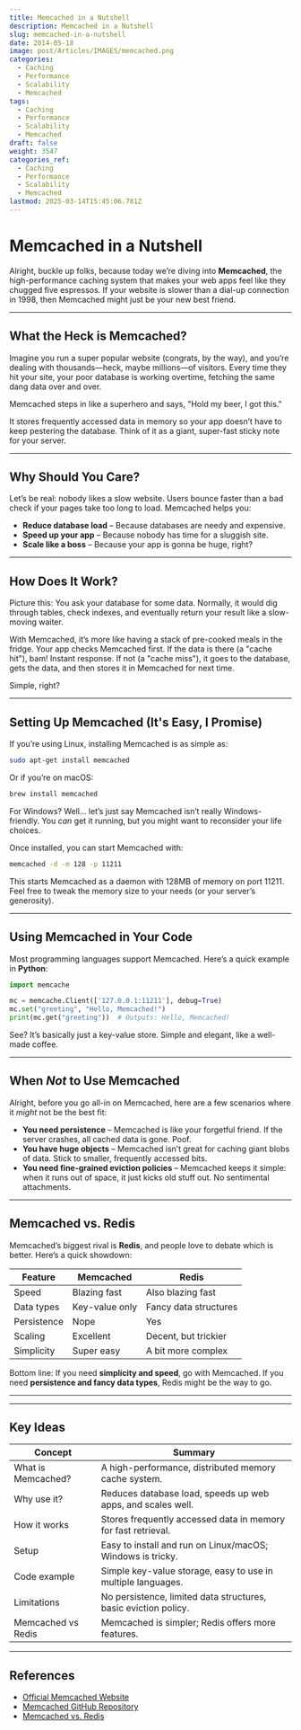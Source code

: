 ```yaml
---
title: Memcached in a Nutshell
description: Memcached in a Nutshell
slug: memcached-in-a-nutshell
date: 2014-05-18
image: post/Articles/IMAGES/memcached.png
categories:
  - Caching
  - Performance
  - Scalability
  - Memcached
tags:
  - Caching
  - Performance
  - Scalability
  - Memcached
draft: false
weight: 3547
categories_ref:
  - Caching
  - Performance
  - Scalability
  - Memcached
lastmod: 2025-03-14T15:45:06.781Z
---
```

# Memcached in a Nutshell

Alright, buckle up folks, because today we’re diving into **Memcached**, the high-performance caching system that makes your web apps feel like they chugged five espressos. If your website is slower than a dial-up connection in 1998, then Memcached might just be your new best friend.

***

## What the Heck is Memcached?

Imagine you run a super popular website (congrats, by the way), and you’re dealing with thousands—heck, maybe millions—of visitors. Every time they hit your site, your poor database is working overtime, fetching the same dang data over and over.

Memcached steps in like a superhero and says, "Hold my beer, I got this."

It stores frequently accessed data in memory so your app doesn’t have to keep pestering the database. Think of it as a giant, super-fast sticky note for your server.

***

## Why Should You Care?

Let’s be real: nobody likes a slow website. Users bounce faster than a bad check if your pages take too long to load. Memcached helps you:

* **Reduce database load** – Because databases are needy and expensive.
* **Speed up your app** – Because nobody has time for a sluggish site.
* **Scale like a boss** – Because your app is gonna be huge, right?

***

## How Does It Work?

Picture this: You ask your database for some data. Normally, it would dig through tables, check indexes, and eventually return your result like a slow-moving waiter.

With Memcached, it’s more like having a stack of pre-cooked meals in the fridge. Your app checks Memcached first. If the data is there (a "cache hit"), bam! Instant response. If not (a "cache miss"), it goes to the database, gets the data, and then stores it in Memcached for next time.

Simple, right?

***

## Setting Up Memcached (It's Easy, I Promise)

If you’re using Linux, installing Memcached is as simple as:

```sh
sudo apt-get install memcached
```

Or if you’re on macOS:

```sh
brew install memcached
```

For Windows? Well... let’s just say Memcached isn’t really Windows-friendly. You *can* get it running, but you might want to reconsider your life choices.

Once installed, you can start Memcached with:

```sh
memcached -d -m 128 -p 11211
```

This starts Memcached as a daemon with 128MB of memory on port 11211. Feel free to tweak the memory size to your needs (or your server’s generosity).

***

## Using Memcached in Your Code

Most programming languages support Memcached. Here’s a quick example in **Python**:

```python
import memcache

mc = memcache.Client(['127.0.0.1:11211'], debug=True)
mc.set("greeting", "Hello, Memcached!")
print(mc.get("greeting"))  # Outputs: Hello, Memcached!
```

See? It’s basically just a key-value store. Simple and elegant, like a well-made coffee.

***

## When *Not* to Use Memcached

Alright, before you go all-in on Memcached, here are a few scenarios where it *might* not be the best fit:

* **You need persistence** – Memcached is like your forgetful friend. If the server crashes, all cached data is gone. Poof.
* **You have huge objects** – Memcached isn’t great for caching giant blobs of data. Stick to smaller, frequently accessed bits.
* **You need fine-grained eviction policies** – Memcached keeps it simple: when it runs out of space, it just kicks old stuff out. No sentimental attachments.

***

## Memcached vs. Redis

Memcached’s biggest rival is **Redis**, and people love to debate which is better. Here’s a quick showdown:

| Feature     | Memcached      | Redis                 |
| ----------- | -------------- | --------------------- |
| Speed       | Blazing fast   | Also blazing fast     |
| Data types  | Key-value only | Fancy data structures |
| Persistence | Nope           | Yes                   |
| Scaling     | Excellent      | Decent, but trickier  |
| Simplicity  | Super easy     | A bit more complex    |

Bottom line: If you need **simplicity and speed**, go with Memcached. If you need **persistence and fancy data types**, Redis might be the way to go.

***

<!-- ## Final Thoughts

Memcached is like duct tape for your web app’s performance—it’s simple, effective, and can save your database from a world of pain. If you want your app to be lightning-fast and handle massive traffic without breaking a sweat, give Memcached a shot.

Now go forth and cache like a pro! -->

***

## Key Ideas

| Concept            | Summary                                                         |
| ------------------ | --------------------------------------------------------------- |
| What is Memcached? | A high-performance, distributed memory cache system.            |
| Why use it?        | Reduces database load, speeds up web apps, and scales well.     |
| How it works       | Stores frequently accessed data in memory for fast retrieval.   |
| Setup              | Easy to install and run on Linux/macOS; Windows is tricky.      |
| Code example       | Simple key-value storage, easy to use in multiple languages.    |
| Limitations        | No persistence, limited data structures, basic eviction policy. |
| Memcached vs Redis | Memcached is simpler; Redis offers more features.               |

***

## References

* [Official Memcached Website](https://memcached.org/)
* [Memcached GitHub Repository](https://github.com/memcached/memcached)
* [Memcached vs. Redis](https://redis.io/docs/getting-started/)
